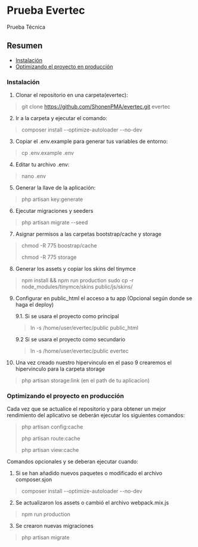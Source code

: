 # Prueba Evertec

Prueba Técnica

## Resumen

  * [Instalación](#instalacion)
  * [Optimizando el proyecto en producción](#optimizando-el-proyecto-en-produccion)

### Instalación

1. Clonar el repositorio en una carpeta(evertec):

> git clone https://github.com/ShonenPMA/evertec.git  evertec

2. Ir a la carpeta y ejecutar el comando:

> composer install --optimize-autoloader --no-dev

3. Copiar el .env.example para generar tus variables de entorno:

> cp .env.example .env

4. Editar tu archivo .env:

> nano .env

5. Generar la llave de la aplicación:

> php artisan key:generate

6. Ejecutar migraciones y seeders

> php artisan migrate --seed
7. Asignar permisos a las carpetas bootstrap/cache y storage

> chmod -R 775 boostrap/cache
>
> chmod -R 775 storage

8. Generar los assets y copiar los skins del tinymce

> npm install && npm run production
> sudo cp -r node_modules/tinymce/skins public/js/skins/

9. Configurar en public_html el acceso a tu app (Opcional según donde se haga el deploy)

    9.1. Si se usara el proyecto como principal
    > ln -s /home/user/evertec/public public_html 

    9.2 Si se usara el proyecto como secundario

    > ln -s /home/user/evertec/public evertec 

10. Una vez creado nuestro hipervinculo en el paso 9 crearemos el hipervinculo para la carpeta storage

>php artisan storage:link (en el path de tu aplicacion)
### Optimizando el proyecto en producción

Cada vez que se actualice el repositorio y para obtener un mejor rendimiento del aplicativo se deberán ejecutar los siguientes comandos:

> php artisan config:cache
>
> php artisan route:cache
>
> php artisan view:cache


Comandos opcionales y se deberan ejecutar cuando:
1. Si se han añadido nuevos paquetes o modificado el archivo composer.sjon

> composer install --optimize-autoloader --no-dev

2. Se actualizaron los assets o cambió el archivo webpack.mix.js

> npm run production

3. Se crearon nuevas migraciones

> php artisan migrate